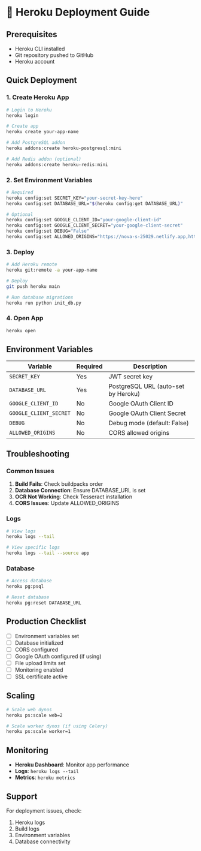 # 🚀 Heroku Deployment Guide

## Prerequisites
- Heroku CLI installed
- Git repository pushed to GitHub
- Heroku account

## Quick Deployment

### 1. Create Heroku App
```bash
# Login to Heroku
heroku login

# Create app
heroku create your-app-name

# Add PostgreSQL addon
heroku addons:create heroku-postgresql:mini

# Add Redis addon (optional)
heroku addons:create heroku-redis:mini
```

### 2. Set Environment Variables
```bash
# Required
heroku config:set SECRET_KEY="your-secret-key-here"
heroku config:set DATABASE_URL="$(heroku config:get DATABASE_URL)"

# Optional
heroku config:set GOOGLE_CLIENT_ID="your-google-client-id"
heroku config:set GOOGLE_CLIENT_SECRET="your-google-client-secret"
heroku config:set DEBUG="False"
heroku config:set ALLOWED_ORIGINS="https://nova-s-25029.netlify.app,http://localhost:3000"
```

### 3. Deploy
```bash
# Add Heroku remote
heroku git:remote -a your-app-name

# Deploy
git push heroku main

# Run database migrations
heroku run python init_db.py
```

### 4. Open App
```bash
heroku open
```

## Environment Variables

| Variable | Required | Description |
|----------|----------|-------------|
| `SECRET_KEY` | Yes | JWT secret key |
| `DATABASE_URL` | Yes | PostgreSQL URL (auto-set by Heroku) |
| `GOOGLE_CLIENT_ID` | No | Google OAuth Client ID |
| `GOOGLE_CLIENT_SECRET` | No | Google OAuth Client Secret |
| `DEBUG` | No | Debug mode (default: False) |
| `ALLOWED_ORIGINS` | No | CORS allowed origins |

## Troubleshooting

### Common Issues

1. **Build Fails**: Check buildpacks order
2. **Database Connection**: Ensure DATABASE_URL is set
3. **OCR Not Working**: Check Tesseract installation
4. **CORS Issues**: Update ALLOWED_ORIGINS

### Logs
```bash
# View logs
heroku logs --tail

# View specific logs
heroku logs --tail --source app
```

### Database
```bash
# Access database
heroku pg:psql

# Reset database
heroku pg:reset DATABASE_URL
```

## Production Checklist

- [ ] Environment variables set
- [ ] Database initialized
- [ ] CORS configured
- [ ] Google OAuth configured (if using)
- [ ] File upload limits set
- [ ] Monitoring enabled
- [ ] SSL certificate active

## Scaling

```bash
# Scale web dynos
heroku ps:scale web=2

# Scale worker dynos (if using Celery)
heroku ps:scale worker=1
```

## Monitoring

- **Heroku Dashboard**: Monitor app performance
- **Logs**: `heroku logs --tail`
- **Metrics**: `heroku metrics`

## Support

For deployment issues, check:
1. Heroku logs
2. Build logs
3. Environment variables
4. Database connectivity
